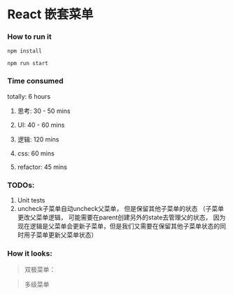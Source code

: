 # React 嵌套菜单

### How to run it

```
npm install

npm run start
```


### Time consumed

totally: 6 hours

1. 思考: 30 - 50 mins

2. UI: 40 - 60 mins

3. 逻辑: 120 mins

4. css: 60 mins

5. refactor: 45 mins


### TODOs:

1. Unit tests
2. uncheck子菜单自动uncheck父菜单， 但是保留其他子菜单的状态 （子菜单更改父菜单逻辑， 可能需要在parent创建另外的state去管理父的状态， 因为现在逻辑是父菜单会更新子菜单，但是我们又需要在保留其他子菜单状态的同时用子菜单更新父菜单状态）

### How it looks:

> 双极菜单：

[](single.png)

> 多级菜单

[](multiple.png)
